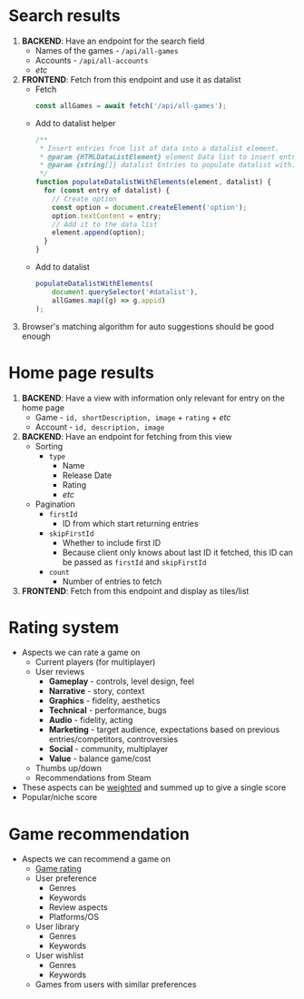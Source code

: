 # Search results

1. **BACKEND**: Have an endpoint for the search field
    - Names of the games - `/api/all-games`
    - Accounts - `/api/all-accounts`
    - *etc*
2. **FRONTEND**: Fetch from this endpoint and use it as datalist
    - Fetch
        ```javascript
        const allGames = await fetch('/api/all-games');
        ```
    - Add to datalist helper
        ```javascript
        /**
         * Insert entries from list of data into a datalist element.
         * @param {HTMLDataListElement} element Data list to insert entries to.
         * @param {string[]} datalist Entries to populate datalist with.
         */
        function populateDatalistWithElements(element, datalist) {
          for (const entry of datalist) {
            // Create option
            const option = document.createElement('option');
            option.textContent = entry;
            // Add it to the data list
            element.append(option);
          }
        }
        ```
    - Add to datalist
        ```javascript
        populateDatalistWithElements(
            document.querySelector('#datalist'),
            allGames.map((g) => g.appid)
        );
        ```
3. Browser's matching algorithm for auto suggestions should be good enough

# Home page results

1. **BACKEND**: Have a view with information only relevant for entry on the home page
    - Game - `id, shortDescription, image` + `rating` + *etc*
    - Account - `id, description, image`
2. **BACKEND**: Have an endpoint for fetching from this view
    - Sorting
        - `type`
            - Name
            - Release Date
            - Rating
            - *etc*
    - Pagination
        - `firstId`
            - ID from which start returning entries
        - `skipFirstId`
            - Whether to include first ID
            - Because client only knows about last ID it fetched, this ID can be passed as `firstId` and `skipFirstId`
        - `count`
            - Number of entries to fetch
3. **FRONTEND**: Fetch from this endpoint and display as tiles/list

# Rating system

- Aspects we can rate a game on
    - Current players (for multiplayer)
    - User reviews
        - **Gameplay** - controls, level design, feel
        - **Narrative** - story, context
        - **Graphics** - fidelity, aesthetics
        - **Technical** - performance, bugs
        - **Audio** - fidelity, acting
        - **Marketing** - target audience, expectations based on previous entries/competitors, controversies
        - **Social** - community, multiplayer
        - **Value** - balance game/cost
    - Thumbs up/down
    - Recommendations from Steam
- These aspects can be [weighted](https://www.gamesindustry.biz/what-drives-a-review-score) and summed up to give a single score
- Popular/niche score

# Game recommendation

- Aspects we can recommend a game on
    - [Game rating](#rating-system)
    - User preference
        - Genres
        - Keywords
        - Review aspects
        - Platforms/OS
    - User library
        - Genres
        - Keywords
    - User wishlist
        - Genres
        - Keywords
    - Games from users with similar preferences

